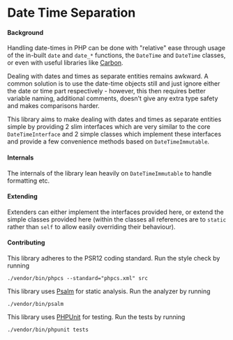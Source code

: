 # Date Time Separation

#### Background

Handling date-times in PHP can be done with "relative" ease through usage of the in-built `date` and `date_*`
functions, the `DateTime` and `DateTime` classes, or even with useful libraries like [Carbon](https://carbon.nesbot.com/docs/).

Dealing with dates and times as separate entities remains awkward. A common solution is to use the date-time
objects still and just ignore either the date or time part respectively - however, this then requires better variable
naming, additional comments, doesn't give any extra type safety and makes comparisons harder.

This library aims to make dealing with dates and times as separate entities simple by providing 2 slim interfaces which
are very similar to the core `DateTimeInterface` and 2 simple classes which implement these interfaces and provide
a few convenience methods based on `DateTimeImmutable`.

#### Internals

The internals of the library lean heavily on `DateTimeImmutable` to handle formatting etc.

#### Extending

Extenders can either implement the interfaces provided here, or extend the simple classes provided here (within the
classes all references are to `static` rather than `self` to allow easily overriding their behaviour).

#### Contributing

This library adheres to the PSR12 coding standard. Run the style check by running
```
./vendor/bin/phpcs --standard="phpcs.xml" src
```

This library uses [Psalm](https://psalm.dev/docs/) for static analysis. Run the analyzer by running
```
./vendor/bin/psalm
```

This library uses [PHPUnit](https://phpunit.readthedocs.io/en/8.0/) for testing. Run the tests by running
```
./vendor/bin/phpunit tests
```
